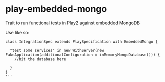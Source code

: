 play-embedded-mongo
===================

Trait to run functional tests in Play2 against embedded MongoDB

Use like so:

```
class IntegrationSpec extends PlaySpecification with EmbeddedMongo {

  "test some services" in new WithServer(new FakeApplication(additionalConfiguration = inMemoryMongoDatabase())) {
  	//hit the database here

  }
}
'''

